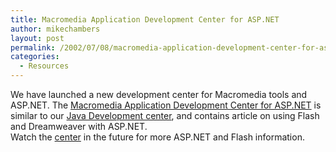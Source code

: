 ```yaml
---
title: Macromedia Application Development Center for ASP.NET
author: mikechambers
layout: post
permalink: /2002/07/08/macromedia-application-development-center-for-aspnet/
categories:
  - Resources
---
```



We have launched a new development center for Macromedia tools and ASP.NET. The [Macromedia Application Development Center for ASP.NET][1] is similar to our [Java Development center][2], and contains article on using Flash and Dreamweaver with ASP.NET.  
Watch the [center][1] in the future for more ASP.NET and Flash information.

 [1]: http://www.macromedia.com/desdev/dotnet/
 [2]: http://www.macromedia.com/desdev/java/
